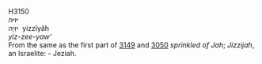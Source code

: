 <body>
  <p>H3150<br>  יזּיּה  <br> יִזִּיָה  ‎  yizzı̂yâh  <br><i>yiz-zee-yaw‘ </i><br>From the same as the first part of <a href="h3149.htm">3149</a> and <a href="h3050.htm">3050</a>  <i>sprinkled</i> <i>of</i> <i>Jah</i>; <i>Jizzijah</i>, an Israelite: - Jeziah.<br></p>
 </body>